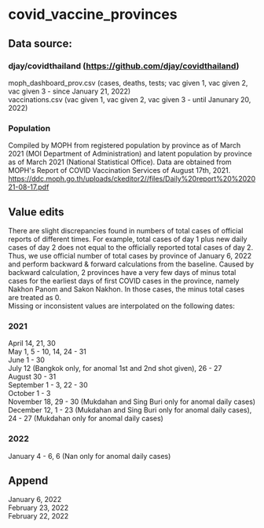 # covid_vaccine_provinces

## Data source:
### djay/covidthailand (https://github.com/djay/covidthailand) </br>
moph_dashboard_prov.csv (cases, deaths, tests; vac given 1, vac given 2, vac given 3 - since January 21, 2022) </br>
vaccinations.csv (vac given 1, vac given 2, vac given 3 - until Janunary 20, 2022) </br>

### Population 
Compiled by MOPH from registered population by province as of March 2021 (MOI Department of Administration) and latent population by province as of March 2021 (National Statistical Office). Data are obtained from MOPH's Report of COVID Vaccination Services of August 17th, 2021. </br>
https://ddc.moph.go.th/uploads/ckeditor2//files/Daily%20report%20%202021-08-17.pdf </br>

## Value edits
There are slight discrepancies found in numbers of total cases of official reports of different times. For example, total cases of day 1 plus new daily cases of day 2 does not equal to the officially reported total cases of day 2. Thus, we use official number of total cases by province of January 6, 2022 and perform backward & forward calculations from the baseline. Caused by backward calculation, 2 provinces have a very few days of minus total cases for the earliest days of first COVID cases in the province, namely Nakhon Panom and Sakon Nakhon. In those cases, the minus total cases are treated as 0. </br>
Missing or inconsistent values are interpolated on the following dates:
### 2021
April 14, 21, 30 </br>
May 1, 5 - 10, 14, 24 - 31 </br>
June 1 - 30 </br>
July 12 (Bangkok only, for anomal 1st and 2nd shot given), 26 - 27 </br>
August 30 - 31 </br>
September 1 - 3, 22 - 30 </br>
October 1 - 3 </br>
November 18, 29 - 30 (Mukdahan and Sing Buri only for anomal daily cases) </br>
December 12, 1 - 23 (Mukdahan and Sing Buri only for anomal daily cases), 24 - 27 (Mukdahan only for anomal daily cases) </br>
### 2022
January 4 - 6, 6 (Nan only for anomal daily cases) </br>

## Append
January 6, 2022 </br>
February 23, 2022 </br>
February 22, 2022 </br>
